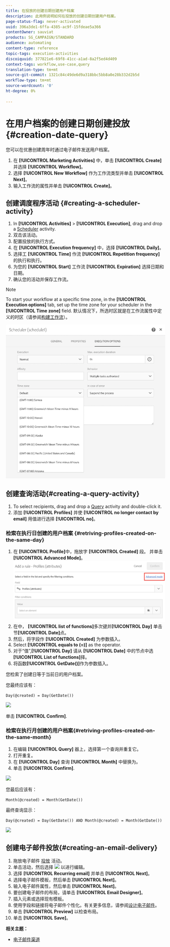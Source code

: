 ```yaml
---
title: 在投放的创建日期创建用户档案
description: 此用例说明如何在投放的创建日期创建用户档案。
page-status-flag: never-activated
uuid: 396a3de1-6ffa-4385-ac9f-15fdeae5a366
contentOwner: sauviat
products: SG_CAMPAIGN/STANDARD
audience: automating
content-type: reference
topic-tags: execution-activities
discoiquuid: 377821e6-69f8-41cc-a1ad-8a2f5ed4d409
context-tags: workflow,use-case,query
translation-type: tm+mt
source-git-commit: 1321c84c49de6d9a318bbc5bb8a0e28b332d2b5d
workflow-type: tm+mt
source-wordcount: '0'
ht-degree: 0%

---
```



# 在用户档案的创建日期创建投放 {#creation-date-query}

您可以在优惠创建周年时通过电子邮件发送用户档案。

1. 在 **[!UICONTROL Marketing Activities]** 中，单击 **[!UICONTROL Create]** 并选择 **[!UICONTROL Workflow]**。
1. 选择 **[!UICONTROL New Workflow]** 作为工作流类型并单击 **[!UICONTROL Next]**。
1. 输入工作流的属性并单击 **[!UICONTROL Create]**。

## 创建调度程序活动 {#creating-a-scheduler-activity}

1. In **[!UICONTROL Activities]** > **[!UICONTROL Execution]**, drag and drop a [Scheduler](../../automating/using/scheduler.md) activity.
1. 双击该活动。
1. 配置投放的执行方式。
1. 在 **[!UICONTROL Execution frequency]** 中，选择 **[!UICONTROL Daily]**。
1. 选择工 **[!UICONTROL Time]** 作流 **[!UICONTROL Repetition frequency]** 的执行和执行。
1. 为您的 **[!UICONTROL Start]** 工作流 **[!UICONTROL Expiration]** 选择日期和日期。
1. 确认您的活动并保存工作流。

>[!NOTE]
>
>To start your workflow at a specific time zone, in the **[!UICONTROL Execution options]** tab, set up the time zone for your scheduler in the **[!UICONTROL Time zone]** field. 默认情况下，所选时区就是在工作流属性中定义的时区（请参阅[构建工作流](../../automating/using/building-a-workflow.md)）。

![](assets/time_zone.png)

## 创建查询活动{#creating-a-query-activity}

1. To select recipients, drag and drop a [Query](../../automating/using/query.md) activity and double-click it.
1. 添加 **[!UICONTROL Profiles]** 并使 **[!UICONTROL no longer contact by email]** 用值进行选择 **[!UICONTROL no]**。

### 检索在执行日创建的用户档案 {#retriving-profiles-created-on-the-same-day}

1. 在 **[!UICONTROL Profile]**&#x200B;中，拖放字 **[!UICONTROL Created]** 段。 并单击 **[!UICONTROL Advanced Mode]**。
   ![](assets/advanced_mode.png)
1. 在中， **[!UICONTROL list of functions]**&#x200B;多次键并&#x200B;**[!UICONTROL Day]** 单击节&#x200B;**[!UICONTROL Date]**&#x200B;点。
1. 然后，将字段作 **[!UICONTROL Created]** 为参数插入。
1. Select **[!UICONTROL equals to (=)]** as the operator.
1. 对于“值”,**[!UICONTROL Day]** 请从 **[!UICONTROL Date]** 中的节点中选 **[!UICONTROL List of functions]**&#x200B;择。
1. 将函数&#x200B;**[!UICONTROL GetDate()]**&#x200B;作为参数插入。

您检索了创建日等于当前日的用户档案。

您最终应该有：

```Day(@created) = Day(GetDate())```

![](assets/day_creation_query.png)

单击 **[!UICONTROL Confirm]**.

### 检索在执行月创建的用户档案{#retriving-profiles-created-on-the-same-month}

1. 在编辑 **[!UICONTROL Query]** 器上，选择第一个查询并重复它。
1. 打开重复。
1. 在 **[!UICONTROL Day]** 查询 **[!UICONTROL Month]** 中替换为。
1. 单击 **[!UICONTROL Confirm]**.

![](assets/month_rule.png)

您最后应该有：

``` Month(@created) = Month(GetDate()) ```

最终查询显示：

```Day(@created) = Day(GetDate()) AND Month(@created) = Month(GetDate())```

![](assets/expression_editor_1.png)

## 创建电子邮件投放{#creating-an-email-delivery}

1. 拖放电子邮件 [投放](../../automating/using/email-delivery.md) 活动。
1. 单击活动，然后选择 ![](assets/edit_darkgrey-24px.png) 以进行编辑。
1. 选择 **[!UICONTROL Recurring email]** 并单击 **[!UICONTROL Next]**。
1. 选择电子邮件模板，然后单击 **[!UICONTROL Next]**。
1. 输入电子邮件属性，然后单击 **[!UICONTROL Next]**。
1. 要创建电子邮件的布局，请单击 **[!UICONTROL Email Designer]**。
1. 插入元素或选择现有模板。
1. 使用字段和链接将电子邮件个性化。有关更多信息，请参阅[设计电子邮件](../../designing/using/designing-from-scratch.md#designing-an-email-content-from-scratch)。
1. 单击 **[!UICONTROL Preview]** 以检查布局。
1. 单击 **[!UICONTROL Save]**。

**相关主题：**

* [电子邮件渠道](../../channels/using/creating-an-email.md)
